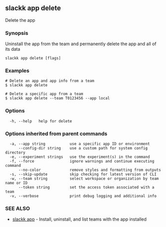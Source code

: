 ## slackk app delete

Delete the app

### Synopsis

Uninstall the app from the team and permanently delete the app and all of its data

```
slackk app delete [flags]
```

### Examples

```
# Delete an app and app info from a team
$ slackk app delete

# Delete a specific app from a team
$ slackk app delete --team T0123456 --app local
```

### Options

```
  -h, --help   help for delete
```

### Options inherited from parent commands

```
  -a, --app string           use a specific app ID or environment
      --config-dir string    use a custom path for system config directory
  -e, --experiment strings   use the experiment(s) in the command
  -f, --force                ignore warnings and continue executing command
      --no-color             remove styles and formatting from outputs
  -s, --skip-update          skip checking for latest version of CLI
  -w, --team string          select workspace or organization by team name or ID
      --token string         set the access token associated with a team
  -v, --verbose              print debug logging and additional info
```

### SEE ALSO

* [slackk app](slackk_app.md)	 - Install, uninstall, and list teams with the app installed

